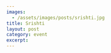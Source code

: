 ```yaml
---
images:
  - /assets/images/posts/srishti.jpg
title: Srishti
layout: post
category: event
excerpt: 
---
```

